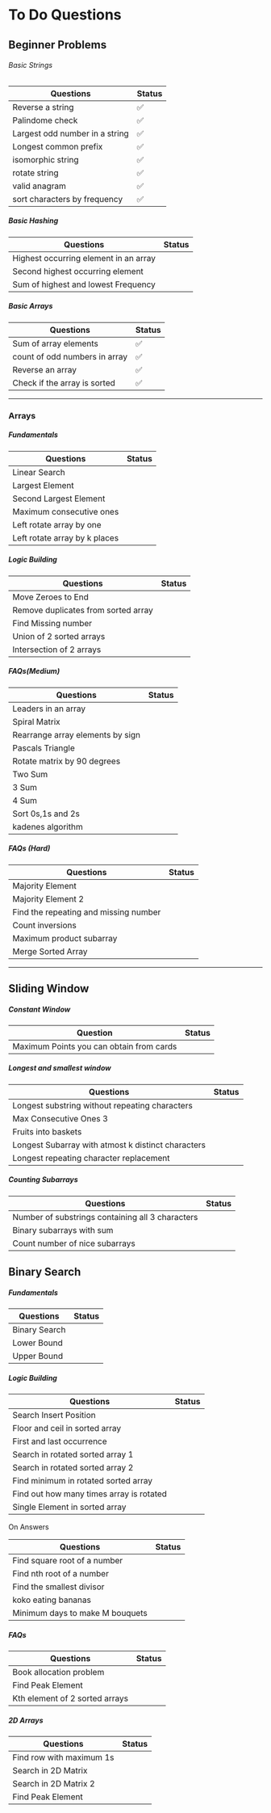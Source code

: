 # To Do Questions

## Beginner Problems

###### Basic Strings

| Questions                      | Status |
| ------------------------------ | ------ |
| Reverse a string               | ✅      |
| Palindome check                | ✅      |
| Largest odd number in a string | ✅      |
| Longest common prefix          | ✅      |
| isomorphic string              | ✅      |
| rotate string                  | ✅      |
| valid anagram                  | ✅      |
| sort characters by frequency   | ✅      |

##### Basic Hashing

| Questions                             | Status |
| ------------------------------------- | ------ |
| Highest occurring element in an array |        |
| Second highest occurring element      |        |
| Sum of highest and lowest Frequency   |        |

##### Basic Arrays

| Questions                     | Status |
| ----------------------------- | ------ |
| Sum of array elements         | ✅      |
| count of odd numbers in array | ✅      |
| Reverse an array              | ✅      |
| Check if the array is sorted  | ✅      |

------

### Arrays

##### Fundamentals

| Questions                     | Status |
| ----------------------------- | ------ |
| Linear Search                 |        |
| Largest Element               |        |
| Second Largest Element        |        |
| Maximum consecutive ones      |        |
| Left rotate array by one      |        |
| Left rotate array by k places |        |

##### Logic Building

| Questions                           | Status |
| ----------------------------------- | ------ |
| Move Zeroes to End                  |        |
| Remove duplicates from sorted array |        |
| Find Missing number                 |        |
| Union of 2 sorted arrays            |        |
| Intersection of 2 arrays            |        |

##### FAQs(Medium)

| Questions                        | Status |
| -------------------------------- | ------ |
| Leaders in an array              |        |
| Spiral Matrix                    |        |
| Rearrange array elements by sign |        |
| Pascals Triangle                 |        |
| Rotate matrix by 90 degrees      |        |
| Two Sum                          |        |
| 3 Sum                            |        |
| 4 Sum                            |        |
| Sort 0s,1s and 2s                |        |
| kadenes algorithm                |        |

##### FAQs (Hard)

| Questions                             | Status |
| ------------------------------------- | ------ |
| Majority Element                      |        |
| Majority Element 2                    |        |
| Find the repeating and missing number |        |
| Count inversions                      |        |
| Maximum product subarray              |        |
| Merge Sorted Array                    |        |

------

## Sliding Window

##### Constant Window

| Question                                 | Status |
| ---------------------------------------- | ------ |
| Maximum Points you can obtain from cards |        |

##### Longest and smallest window

| Questions                                          | Status |
| -------------------------------------------------- | ------ |
| Longest substring without repeating characters     |        |
| Max Consecutive Ones 3                             |        |
| Fruits into baskets                                |        |
| Longest Subarray with atmost k distinct characters |        |
| Longest repeating character replacement            |        |

##### Counting Subarrays

| Questions                                        | Status |
| ------------------------------------------------ | ------ |
| Number of substrings containing all 3 characters |        |
| Binary subarrays with sum                        |        |
| Count number of nice subarrays                   |        |

## Binary Search

##### Fundamentals

| Questions     | Status |
| ------------- | ------ |
| Binary Search |        |
| Lower Bound   |        |
| Upper Bound   |        |

##### Logic Building

| Questions                                | Status |
| ---------------------------------------- | ------ |
| Search Insert Position                   |        |
| Floor and ceil in sorted array           |        |
| First and last occurrence                |        |
| Search in rotated sorted array 1         |        |
| Search in rotated sorted array 2         |        |
| Find minimum in rotated sorted array     |        |
| Find out how many times array is rotated |        |
| Single Element in sorted array           |        |

On Answers

| Questions                       | Status |
| ------------------------------- | ------ |
| Find square root of a number    |        |
| Find nth root of a number       |        |
| Find the smallest divisor       |        |
| koko eating bananas             |        |
| Minimum days to make M bouquets |        |

##### FAQs

| Questions                      | Status |
| ------------------------------ | ------ |
| Book allocation problem        |        |
| Find Peak Element              |        |
| Kth element of 2 sorted arrays |        |

##### 2D Arrays

| Questions                | Status |
| ------------------------ | ------ |
| Find row with maximum 1s |        |
| Search in 2D Matrix      |        |
| Search in 2D Matrix 2    |        |
| Find Peak Element        |        |

